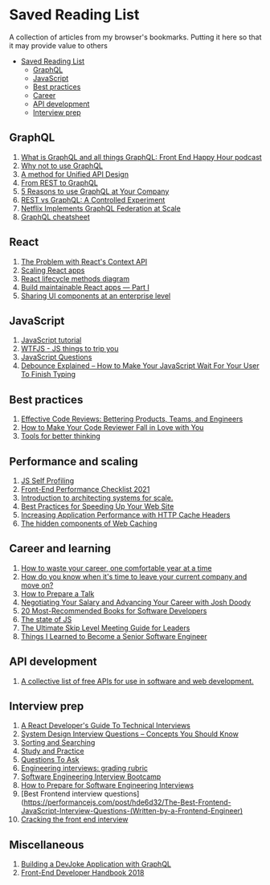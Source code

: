 # Saved Reading List

A collection of articles from my browser's bookmarks. Putting it here so that it may provide value to others

- [Saved Reading List](#saved-reading-list)
  - [GraphQL](#graphql)
  - [JavaScript](#javascript)
  - [Best practices](#best-practices)
  - [Career](#career-and-learning)
  - [API development](#api-development)
  - [Interview prep](#interview-prep)

## GraphQL
1. [What is GraphQL and all things GraphQL: Front End Happy Hour podcast](https://frontendhappyhour.com/episodes/no-rest-with-quintessential-libations-graphql/)
1. [Why not to use GraphQL](https://wundergraph.com/blog/why_not_use_graphql)
1. [A method for Unified API Design](https://www.youtube.com/watch?v=oG6-r3UdenE&feature=emb_title&ab_channel=GOTOConferences)
1. [From REST to GraphQL](https://charlypoly.com/publications/from-rest-to-graphql)
1. [5 Reasons to use GraphQL at Your Company](https://www.reddit.com/r/graphql/comments/k8luap/5_reasons_to_use_graphql_at_your_company/)
1. [REST vs GraphQL: A Controlled Experiment](https://export.arxiv.org/pdf/2003.04761.pdf)
1. [Netflix Implements GraphQL Federation at Scale
](https://www.infoq.com/news/2020/12/netflix-graphql-federation/)
1. [GraphQL cheatsheet](https://devhints.io/graphql)




## React
1. [The Problem with React's Context API](https://leewarrick.com/blog/the-problem-with-context/)
1. [Scaling React apps](https://www.sitepoint.com/organize-large-react-application/)
1. [React lifecycle methods diagram](http://projects.wojtekmaj.pl/react-lifecycle-methods-diagram/)
1. [Build maintainable React apps — Part I](https://medium.com/@wittydeveloper/build-maintainable-react-apps-part-i-6e2656bae131)
1. [Sharing UI components at an enterprise level
](https://medium.com/paypal-engineering/reusing-ui-components-at-enterprise-level-a7df1ea1f8dd)


## JavaScript
1. [JavaScript tutorial](https://javascript.info/)
2. [WTFJS - JS things to trip you ](https://github.com/denysdovhan/wtfjs#readme)
1. [JavaScript Questions](https://github.com/lydiahallie/javascript-questions#readme)
1. [Debounce Explained – How to Make Your JavaScript Wait For Your User To Finish Typing](https://www.freecodecamp.org/news/debounce-explained-how-to-make-your-javascript-wait-for-your-user-to-finish-typing-2/)


## Best practices
1. [Effective Code Reviews: Bettering Products, Teams, and Engineers](https://medium.com/paypal-engineering/effective-code-reviews-53d62a203b2f)
1. [How to Make Your Code Reviewer Fall in Love with You](https://mtlynch.io/code-review-love/)
1. [Tools for better thinking](https://untools.co/)



## Performance and scaling
1. [JS Self Profiling](https://addyosmani.com/blog/js-self-profiling/)
1. [Front-End Performance Checklist 2021
](https://www.smashingmagazine.com/2021/01/front-end-performance-2021-free-pdf-checklist/)
1. [Introduction to architecting systems for scale.](https://lethain.com/introduction-to-architecting-systems-for-scale/)
1. [Best Practices for Speeding Up Your Web Site](https://developer.yahoo.com/performance/rules.html?guccounter=1)
1. [Increasing Application Performance with HTTP Cache Headers](https://devcenter.heroku.com/articles/increasing-application-performance-with-http-cache-headers)
1. [The hidden components of Web Caching](https://www.freecodecamp.org/news/the-hidden-components-of-web-caching-970854fe2c49/)


## Career and learning
1. [How to waste your career, one comfortable year at a time](https://apoorvagovind.substack.com/p/how-to-waste-your-career-one-comfortable)
2. [How do you know when it's time to leave your current company and move on?](https://www.quora.com/How-do-you-know-when-its-time-to-leave-your-current-company-and-move-on/answer/Edmond-Lau)
3. [How to Prepare a Talk](https://www.deconstructconf.com/blog/how-to-prepare-a-talk)
4. [Negotiating Your Salary and Advancing Your Career with Josh Doody](https://egghead.io/podcasts/negotiating-your-salary-and-advancing-your-career-with-josh-doody)
5. [20 Most-Recommended Books for Software Developers](https://dev.to/awwsmm/20-most-recommended-books-for-software-developers-5578)
6. [The  state of JS](https://2019.stateofjs.com/resources/)
1. [The Ultimate Skip Level Meeting Guide for Leaders](https://codingsans.com/blog/skip-level-meeting)
1. [Things I Learned to Become a Senior Software Engineer
](https://neilkakkar.com/things-I-learned-to-become-a-senior-software-engineer.html#protect-your-slack)



## API development
1. [A collective list of free APIs for use in software and web development.](https://github.com/public-apis/public-apis)
   


## Interview prep
1. [A React Developer's Guide To Technical Interviews](https://slides.com/adriannavaldivia/a-react-developer-s-guide-to-technical-interviews/#/11)
2. [System Design Interview Questions – Concepts You Should Know](https://www.freecodecamp.org/news/systems-design-for-interviews/)
1. [Sorting and Searching](https://yangshun.github.io/tech-interview-handbook/algorithms/sorting-searching/)
1. [Study and Practice](https://yangshun.github.io/tech-interview-handbook/study-and-practice/)
1. [Questions To Ask](https://yangshun.github.io/tech-interview-handbook/questions-to-ask/)
1. [Engineering interviews: grading rubric](https://medium.engineering/engineering-interviews-grading-rubric-8b409bec021f)
1. [Software Engineering Interview Bootcamp](https://medium.com/educative/3-month-coding-interview-bootcamp-904422926ce8)
1. [How to Prepare for Software Engineering Interviews
](https://engineerseekingfire.com/how-to-prepare-for-software-engineering-interviews#design-questions)
1. [Best Frontend interview questions](https://performancejs.com/post/hde6d32/The-Best-Frontend-JavaScript-Interview-Questions-(Written-by-a-Frontend-Engineer)
1. [Cracking the front end interview](https://www.freecodecamp.org/news/cracking-the-front-end-interview-9a34cd46237/)



## Miscellaneous
1. [Building a DevJoke Application with GraphQL
](https://dgraph.io/blog/post/devjoke-intro/)
1. [Front-End Developer Handbook 2018](https://frontendmasters.com/books/front-end-handbook/2018/)


